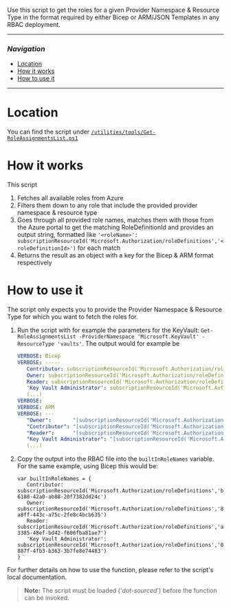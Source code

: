 Use this script to get the roles for a given Provider Namespace & Resource Type in the format required by either Bicep or ARM/JSON Templates in any RBAC deployment.

---

### _Navigation_

- [Location](#location)
- [How it works](#how-it-works)
- [How to use it](#how-to-use-it)

---
# Location

You can find the script under [`/utilities/tools/Get-RoleAssignmentsList.ps1`](https://github.com/Azure/ResourceModules/blob/main/utilities/tools/Get-RoleAssignmentsList.ps1)

# How it works

This script
1. Fetches all available roles from Azure
1. Filters them down to any role that include the provided provider namespace & resource type
1. Goes through all provided role names, matches them with those from the Azure portal to get the matching RoleDefinitionId and provides an output string, formatted like `'<roleName>': subscriptionResourceId('Microsoft.Authorization/roleDefinitions','<roleDefinitionId>')` for each match
1. Returns the result as an object with a key for the Bicep & ARM format respectively

# How to use it

The script only expects you to provide the Provider Namespace & Resource Type for which you want to fetch the roles for.

1. Run the script with for example the parameters for the KeyVault: `Get-RoleAssignmentsList -ProviderNamespace 'Microsoft.KeyVault' -ResourceType 'vaults'`. The output would for example be

   ```yml
   VERBOSE: Bicep
   VERBOSE: -----
      Contributor: subscriptionResourceId('Microsoft.Authorization/roleDefinitions','b24988ac-6180-42a0-ab88-20f7382dd24c')
      Owner: subscriptionResourceId('Microsoft.Authorization/roleDefinitions','8e3af657-a8ff-443c-a75c-2fe8c4bcb635')
      Reader: subscriptionResourceId('Microsoft.Authorization/roleDefinitions','acdd72a7-3385-48ef-bd42-f606fba81ae7')
      'Key Vault Administrator': subscriptionResourceId('Microsoft.Authorization/roleDefinitions','00482a5a-887f-4fb3-b363-3b7fe8e74483')
      (...)
   VERBOSE:
   VERBOSE: ARM
   VERBOSE: ---
      "Owner":       "[subscriptionResourceId('Microsoft.Authorization/roleDefinitions','8e3af657-a8ff-443c-a75c-2fe8c4bcb635')]",
      "Contributor": "[subscriptionResourceId('Microsoft.Authorization/roleDefinitions','b24988ac-6180-42a0-ab88-20f7382dd24c')]",
      "Reader":      "[subscriptionResourceId('Microsoft.Authorization/roleDefinitions','acdd72a7-3385-48ef-bd42-f606fba81ae7')]",
      "Key Vault Administrator": "[subscriptionResourceId('Microsoft.Authorization/roleDefinitions','00482a5a-887f-4fb3-b363-3b7fe8e74483')]",
      (...)
   ```
1. Copy the output into the RBAC file into the `builtInRoleNames` variable. For the same example, using Bicep this would be:

   ```bicep
   var builtInRoleNames = {
      Contributor: subscriptionResourceId('Microsoft.Authorization/roleDefinitions','b24988ac-6180-42a0-ab88-20f7382dd24c')
      Owner: subscriptionResourceId('Microsoft.Authorization/roleDefinitions','8e3af657-a8ff-443c-a75c-2fe8c4bcb635')
      Reader: subscriptionResourceId('Microsoft.Authorization/roleDefinitions','acdd72a7-3385-48ef-bd42-f606fba81ae7')
      'Key Vault Administrator': subscriptionResourceId('Microsoft.Authorization/roleDefinitions','00482a5a-887f-4fb3-b363-3b7fe8e74483')
   }
   ```

For further details on how to use the function, please refer to the script's local documentation.
> **Note:** The script must be loaded ('*dot-sourced*') before the function can be invoked.
